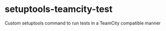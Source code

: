 setuptools-teamcity-test
========================

Custom setuptools command to run tests in a TeamCity compatible manner  